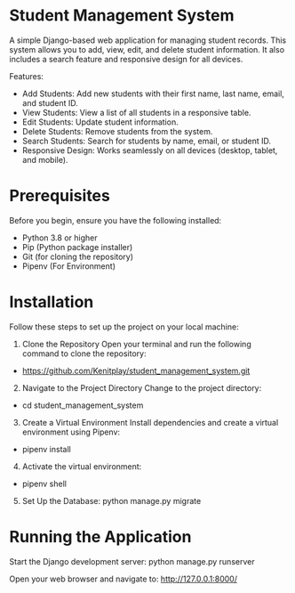 # Student Management System

A simple Django-based web application for managing student records. This system allows you to add, view, edit, and delete student information. It also includes a search feature and responsive design for all devices.

Features:
- Add Students: Add new students with their first name, last name, email, and student ID.
- View Students: View a list of all students in a responsive table.
- Edit Students: Update student information.
- Delete Students: Remove students from the system.
- Search Students: Search for students by name, email, or student ID.
- Responsive Design: Works seamlessly on all devices (desktop, tablet, and mobile).


# Prerequisites

Before you begin, ensure you have the following installed:
- Python 3.8 or higher
- Pip (Python package installer)
- Git (for cloning the repository)
- Pipenv (For Environment)

# Installation

Follow these steps to set up the project on your local machine:

1. Clone the Repository
Open your terminal and run the following command to clone the repository:
- https://github.com/Kenitplay/student_management_system.git

2. Navigate to the Project Directory
Change to the project directory:
- cd student_management_system

3. Create a Virtual Environment
Install dependencies and create a virtual environment using Pipenv:
- pipenv install

4. Activate the virtual environment:
- pipenv shell

5. Set Up the Database:
python manage.py migrate


# Running the Application

Start the Django development server:
python manage.py runserver

Open your web browser and navigate to:
http://127.0.0.1:8000/


